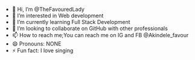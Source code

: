 - 👋 Hi, I’m @TheFavouredLady
- 👀 I’m interested in Web development
- 🌱 I’m currently learning Full Stack Development
- 💞️ I’m looking to collaborate on GitHub with other professionals
- 📫 How to reach me;You can reach me on IG and FB @Akindele_favour
- 😄 Pronouns: NONE
- ⚡ Fun fact: I love singing

<!---
TheFavouredLady/TheFavouredLady is a ✨ special ✨ repository because its `README.md` (this file) appears on your GitHub profile.
You can click the Preview link to take a look at your changes.
--->
